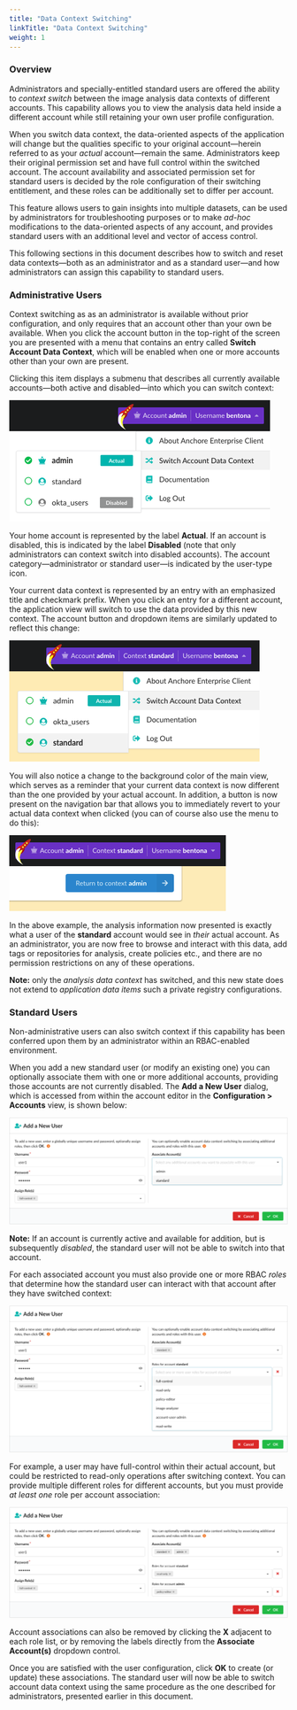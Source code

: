 ```yaml
---
title: "Data Context Switching"
linkTitle: "Data Context Switching"
weight: 1
---
```




### Overview

Administrators and specially-entitled standard users are offered the ability to _context switch_ between the image analysis data contexts of different accounts. This capability allows you to view the analysis data held inside a different account while still retaining your own user profile configuration.

When you switch data context, the data-oriented aspects of the application will change but the qualities specific to your original account—herein referred to as your _actual_ account—remain the same. Administrators keep their original permission set and have full control within the switched account. The account availability and associated permission set for standard users is decided by the role configuration of their switching entitlement, and these roles can be additionally set to differ per account.

This feature allows users to gain insights into multiple datasets, can be used by administrators for troubleshooting purposes or to make _ad-hoc_ modifications to the data-oriented aspects of any account, and provides standard users with an additional level and vector of access control.

This following sections in this document describes how to switch and reset data contexts—both as an administrator and as a standard user—and how administrators can assign this capability to standard users.

### Administrative Users

Context switching as as an administrator is available without prior configuration, and only requires that an account other than your own be available. When you click the account button in the top-right of the screen you are presented with a menu that contains an entry called **Switch Account Data Context**, which will be enabled when one or more accounts other than your own are present.

Clicking this item displays a submenu that describes all currently available accounts—both active and disabled—into which you can switch context:

<img class="img_medium" src="MainDropdown.png" />

Your home account is represented by the label **Actual**. If an account is disabled, this is indicated by the label **Disabled** (note that only administrators can context switch into disabled accounts). The account category—administrator or standard user—is indicated by the user-type icon.

Your current data context is represented by an entry with an emphasized title and checkmark prefix. When you click an entry for a different account, the application view will switch to use the data provided by this new context. The account button and dropdown items are similarly updated to reflect this change:

<img class="img_medium" src="MainDropdownSwitched.png" />

You will also notice a change to the background color of the main view, which serves as a reminder that your current data context is now different than the one provided by your actual account. In addition, a button is now present on the navigation bar that allows you to immediately revert to your actual data context when clicked (you can of course also use the menu to do this):

<img class="img_medium" src="ContextRevertBtn.png" />

In the above example, the analysis information now presented is exactly what a user of the **standard** account would see in _their_ actual account. As an administrator, you are now free to browse and interact with this data, add tags or repositories for analysis, create policies etc., and there are no permission restrictions on any of these operations.

**Note:** only the _analysis data context_ has switched, and this new state does not extend to _application data items_ such a private registry configurations.

### Standard Users

Non-administrative users can also switch context if this capability has been conferred upon them by an administrator within an RBAC-enabled environment.

When you add a new standard user (or modify an existing one) you can optionally associate them with one or more additional accounts, providing those accounts are not currently disabled. The **Add a New User** dialog, which is accessed from within the account editor in the **Configuration > Accounts** view, is shown below:

<img class="img_medium" src="AddUser.png" />

**Note:** If an account is currently active and available for addition, but is subsequently _disabled_, the standard user will not be able to switch into that account.

For each associated account you must also provide one or more RBAC _roles_ that determine how the standard user can interact with that account after they have switched context:

<img class="img_medium" src="AddUserPerms.png" />

For example, a user may have full-control within their actual account, but could be restricted to read-only operations after switching context. You can provide multiple different roles for different accounts, but you must provide _at least one_ role per account association:

<img class="img_medium" src="AddUserPermsSet.png" />

Account associations can also be removed by clicking the **X** adjacent to each role list, or by removing the labels directly from the **Associate Account(s)** dropdown control.

Once you are satisfied with the user configuration, click **OK** to create (or update) these associations. The standard user will now be able to switch account data context using the same procedure as the one described for administrators, presented earlier in this document.
